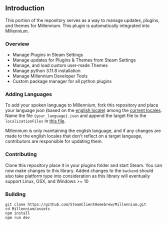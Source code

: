 ## Introduction
This portion of the repository serves as a way to manage updates, plugins, and themes for Millennium. This plugin is automatically integrated into Millennium.


### Overview
- Manage Plugins in Steam Settings
- Manage updates for Plugins & Themes from Steam Settings
- Manage, and load custom user-made Themes
- Manage python 3.11.8 installation
- Manage Millennium Developer Tools
- Custom package manager for all python plugins

### Adding Languages

To add your spoken language to Millennium, fork this repository and place your language json (based on the [english locale](./src/locales/locales/english.json)) among the [current locales](./src/locales/locales/). Name the file `{your_language}.json` and append the target file to the `localizationFiles` in [this file](./src/locales/index.ts).

Millennium is only maintaining the english language, and if any changes are made to the english locales that don't reflect on a target language, contributors are responsible for updating them. 

### Contributing
Clone this repository place it in your plugins folder and start Steam. You can now make changes to this library. Added changes to the `backend` should also take platform type into consideration as this library will eventually support Linux, OSX, and Windows >= 10

### Building 

```
git clone https://github.com/SteamClientHomebrew/Millennium.git
cd Millennium/assets
npm install
npm run dev
```

